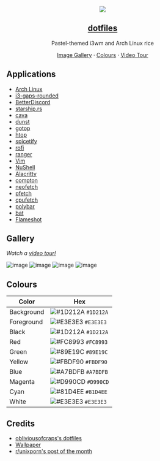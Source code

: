 <p align="center">
  <img src="https://user-images.githubusercontent.com/69592270/201533156-97b338c5-83ac-4eac-a1b4-59630016ea89.png" />
  <a href="https://harshsingh.xyz/">
    <h2 align="center">dotfiles</h2>
  </a>
</p> 
<p align="center">Pastel-themed i3wm and Arch Linux rice</p>
<p align="center">
  <a href="https://github.com/harshhhdev/dotfiles#%EF%B8%8F-gallery">Image Gallery</a>
    ·
  <a href="https://github.com/harshhhdev/dotfiles#-colours">Colours</a>
      ·
  <a href="https://youtu.be/c_LK3sYhFw8">Video Tour</a>
 </p>
 
## Applications

 - [Arch Linux](https://archlinux.org/)
 - [i3-gaps-rounded](https://github.com/terroo/i3-radius)
 - [BetterDiscord](https://betterdiscord.app/)
 - [starship.rs](https://starship.rs/)
 - [cava](https://github.com/karlstav/cava)
 - [dunst](https://dunst-project.org/)
 - [gotop](https://github.com/cjbassi/gotop)
 - [htop](https://htop.dev/)
 - [spicetify](https://github.com/khanhas/spicetify-cli)
 - [rofi](https://github.com/davatorium/rofi)
 - [ranger](https://ranger.github.io/)
 - [Vim](https://www.vim.org/)
 - [NuShell](https://www.nushell.sh/)
 - [Alacritty](https://github.com/alacritty/alacritty)
 - [compton](https://github.com/chjj/compton)
 - [neofetch](https://github.com/dylanaraps/neofetch)
 - [pfetch](https://github.com/dylanaraps/pfetch)
 - [cpufetch](https://github.com/Dr-Noob/cpufetch)
 - [polybar](https://polybar.github.io/)
 - [bat](https://github.com/sharkdp/bat)
 - [Flameshot](https://flameshot.org/)
 
## Gallery

*Watch a [video tour!](https://youtu.be/c_LK3sYhFw8)*

![image](https://user-images.githubusercontent.com/69592270/144723641-b42d960d-5fca-42e1-99f1-ac11b4cb160b.png)
![image](https://user-images.githubusercontent.com/69592270/144723771-11286d0d-0141-4564-b825-4fafc15e11ea.png)
![image](https://user-images.githubusercontent.com/69592270/144723927-2c924750-e5fc-487e-a336-4ee57b269038.png)
![image](https://user-images.githubusercontent.com/69592270/144723969-f8345c5a-29ab-4ee5-bded-ea014cef8b72.png)

## Colours

| Color       | Hex                                                                |
| ----------- | ------------------------------------------------------------------ |
| Background  | ![#1D212A](https://via.placeholder.com/10/1D212A?text=+) `#1D212A` |
| Foreground  | ![#E3E3E3](https://via.placeholder.com/10/E3E3E3?text=+) `#E3E3E3` |
| Black       | ![#1D212A](https://via.placeholder.com/10/1D212A?text=+) `#1D212A` |
| Red         | ![#FC8993](https://via.placeholder.com/10/FC8993?text=+) `#FC8993` |
| Green       | ![#89E19C](https://via.placeholder.com/10/89E19C?text=+) `#89E19C` |
| Yellow      | ![#FBDF90](https://via.placeholder.com/10/FBDF90?text=+) `#FBDF90` |
| Blue        | ![#A7BDFB](https://via.placeholder.com/10/A7BDFB?text=+) `#A7BDFB` |
| Magenta     | ![#D990CD](https://via.placeholder.com/10/D990CD?text=+) `#D990CD` |
| Cyan        | ![#81D4EE](https://via.placeholder.com/10/81D4EE?text=+) `#81D4EE` |
| White       | ![#E3E3E3](https://via.placeholder.com/10/E3E3E3?text=+) `#E3E3E3` |

## Credits

 - [obliviousofcraps's dotfiles](https://github.com/obliviousofcraps/mf-dots)
 - [Wallpaper](https://twitter.com/owakita_/status/1259478540447350784?lang=en)
 - [r/unixporn's post of the month](https://www.reddit.com/r/unixporn/wiki/info/postofthemonth)


